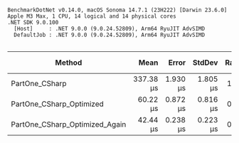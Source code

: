 ```

BenchmarkDotNet v0.14.0, macOS Sonoma 14.7.1 (23H222) [Darwin 23.6.0]
Apple M3 Max, 1 CPU, 14 logical and 14 physical cores
.NET SDK 9.0.100
  [Host]     : .NET 9.0.0 (9.0.24.52809), Arm64 RyuJIT AdvSIMD
  DefaultJob : .NET 9.0.0 (9.0.24.52809), Arm64 RyuJIT AdvSIMD


```
| Method                         | Mean      | Error    | StdDev   | Ratio | Gen0    | Gen1    | Gen2    | Allocated | Alloc Ratio |
|------------------------------- |----------:|---------:|---------:|------:|--------:|--------:|--------:|----------:|------------:|
| PartOne_CSharp                 | 337.38 μs | 1.930 μs | 1.805 μs |  1.00 | 83.0078 | 41.5039 | 41.5039 | 775.35 KB |        1.00 |
| PartOne_CSharp_Optimized       |  60.22 μs | 0.872 μs | 0.816 μs |  0.18 | 41.6260 | 41.6260 | 41.6260 | 315.26 KB |        0.41 |
| PartOne_CSharp_Optimized_Again |  42.44 μs | 0.238 μs | 0.223 μs |  0.13 | 38.4521 | 38.4521 | 38.4521 | 158.18 KB |        0.20 |
